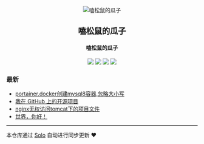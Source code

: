 <p align="center"><img alt="嗑松鼠的瓜子" src="https://static.b3log.org/images/brand/solo-32.png"></p><h2 align="center">
嗑松鼠的瓜子
</h2>

<h4 align="center">嗑松鼠的瓜子</h4>
<p align="center"><a title="嗑松鼠的瓜子" target="_blank" href="https://github.com/qwer90497/solo-blog"><img src="https://img.shields.io/github/last-commit/qwer90497/solo-blog.svg?style=flat-square&color=FF9900"></a>
<a title="GitHub repo size in bytes" target="_blank" href="https://github.com/qwer90497/solo-blog"><img src="https://img.shields.io/github/repo-size/qwer90497/solo-blog.svg?style=flat-square"></a>
<a title="Solo Version" target="_blank" href="https://github.com/88250/solo/releases"><img src="https://img.shields.io/badge/solo-3.6.6-f1e05a.svg?style=flat-square&color=blueviolet"></a>
<a title="Hits" target="_blank" href="https://github.com/88250/hits"><img src="https://hits.b3log.org/qwer90497/solo-blog.svg"></a></p>

### 最新

* [portainer,docker创建mysql8容器,忽略大小写](https://tx.wsola.top/articles/2019/12/11/1576048260353.html)
* [我在 GitHub 上的开源项目](https://tx.wsola.top/my-github-repos)
* [nginx无权访问tomcat下的项目文件](https://tx.wsola.top/articles/2019/10/23/1571762892236.html)
* [世界，你好！](https://tx.wsola.top/hello-solo)



---

本仓库通过 [Solo](https://github.com/88250/solo) 自动进行同步更新 ❤️ 